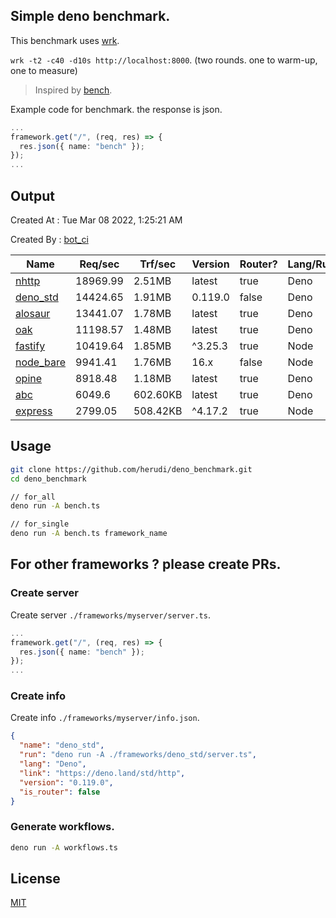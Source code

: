 ## Simple deno benchmark.
This benchmark uses [wrk](https://github.com/wg/wrk).

`wrk -t2 -c40 -d10s http://localhost:8000`. (two rounds. one to warm-up, one to measure)

> Inspired by [bench](https://github.com/denosaurs/bench).

Example code for benchmark. the response is json.
```ts
...
framework.get("/", (req, res) => {
  res.json({ name: "bench" });
});
...
```

## Output
Created At : Tue Mar 08 2022, 1:25:21 AM

Created By : [bot_ci](https://github.com/herudi/deno_benchmarks/commits?author=github-actions%5Bbot%5D)

|Name|Req/sec|Trf/sec|Version|Router?|Lang/Runtime|
|----|----|----|----|----|----|
|[nhttp](https://github.com/nhttp/nhttp)|18969.99|2.51MB|latest|true|Deno|
|[deno_std](https://deno.land/std/http)|14424.65|1.91MB|0.119.0|false|Deno|
|[alosaur](https://github.com/alosaur/alosaur)|13441.07|1.78MB|latest|true|Deno|
|[oak](https://github.com/oakserver/oak)|11198.57|1.48MB|latest|true|Deno|
|[fastify](https://github.com/fastify/fastify)|10419.64|1.85MB|^3.25.3|true|Node|
|[node_bare](https://nodejs.org)|9941.41|1.76MB|16.x|false|Node|
|[opine](https://github.com/cmorten/opine)|8918.48|1.18MB|latest|true|Deno|
|[abc](https://deno.land/x/abc)|6049.6|602.60KB|latest|true|Deno|
|[express](https://github.com/expressjs/express)|2799.05|508.42KB|^4.17.2|true|Node|


## Usage
```bash
git clone https://github.com/herudi/deno_benchmark.git
cd deno_benchmark

// for_all
deno run -A bench.ts

// for_single
deno run -A bench.ts framework_name
```
## For other frameworks ? please create PRs.
### Create server
Create server `./frameworks/myserver/server.ts`.
```ts
...
framework.get("/", (req, res) => {
  res.json({ name: "bench" });
});
...
```
### Create info
Create info `./frameworks/myserver/info.json`.
```json
{
  "name": "deno_std",
  "run": "deno run -A ./frameworks/deno_std/server.ts",
  "lang": "Deno",
  "link": "https://deno.land/std/http",
  "version": "0.119.0",
  "is_router": false
}
```
### Generate workflows.
```bash
deno run -A workflows.ts
```
## License

[MIT](LICENSE)

